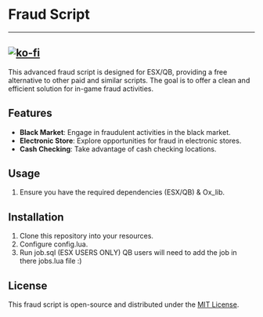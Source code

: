 #  Fraud Script
---
[![ko-fi](https://ko-fi.com/img/githubbutton_sm.svg)](https://ko-fi.com/T6T01APGOO)
---
This advanced fraud script is designed for ESX/QB, providing a free alternative to other paid and similar scripts. The goal is to offer a clean and efficient solution for in-game fraud activities.

## Features

- **Black Market**: Engage in fraudulent activities in the black market.
- **Electronic Store**: Explore opportunities for fraud in electronic stores.
- **Cash Checking**: Take advantage of cash checking locations.

## Usage

1. Ensure you have the required dependencies (ESX/QB) & Ox_lib.
   
## Installation

1. Clone this repository into your resources.
2. Configure config.lua.
3. Run job.sql (ESX USERS ONLY) QB users will need to add the job in there jobs.lua file :)
   
## License

This fraud script is open-source and distributed under the [MIT License](LICENSE).
